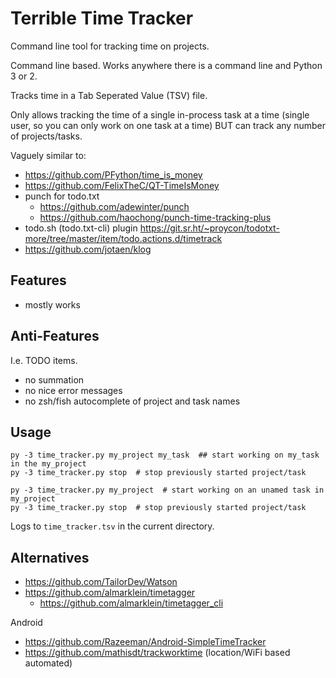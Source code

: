 # Terrible Time Tracker

Command line tool for tracking time on projects.

Command line based. Works anywhere there is a command line and Python 3 or 2.

Tracks time in a Tab Seperated Value (TSV) file.

Only allows tracking the time of a single in-process task at a time (single user, so you can only work on one task at a time) BUT can track any number of projects/tasks.

Vaguely similar to:

  * https://github.com/PFython/time_is_money
  * https://github.com/FelixTheC/QT-TimeIsMoney
  * punch for todo.txt
      * https://github.com/adewinter/punch
      * https://github.com/haochong/punch-time-tracking-plus
  * todo.sh (todo.txt-cli) plugin https://git.sr.ht/~proycon/todotxt-more/tree/master/item/todo.actions.d/timetrack
  * https://github.com/jotaen/klog

## Features

 * mostly works

## Anti-Features

I.e. TODO items.

  * no summation
  * no nice error messages
  * no zsh/fish autocomplete of project and task names

## Usage

    py -3 time_tracker.py my_project my_task  ## start working on my_task in the my_project
    py -3 time_tracker.py stop  # stop previously started project/task

    py -3 time_tracker.py my_project  # start working on an unamed task in my_project
    py -3 time_tracker.py stop  # stop previously started project/task

Logs to `time_tracker.tsv` in the current directory.

## Alternatives

  * https://github.com/TailorDev/Watson
  * https://github.com/almarklein/timetagger
      * https://github.com/almarklein/timetagger_cli

Android

  * https://github.com/Razeeman/Android-SimpleTimeTracker
  * https://github.com/mathisdt/trackworktime (location/WiFi based automated)

